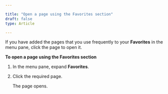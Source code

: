 ```yaml
---

title: "Open a page using the Favorites section"
draft: false
type: Article

---
```


If you have added the pages that you use frequently to your **Favorites** in the menu pane, click the page to open it.

**To open a page using the Favorites section**

1. In the menu pane, expand **Favorites**.

2. Click the required page.

    The page opens.
​